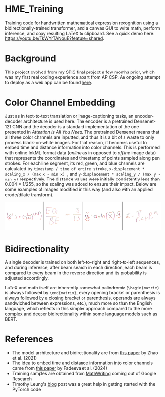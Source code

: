 # HME_Training

Training code for handwritten mathematical expression recognition using a bidirectionally-trained transformer, and a canvas GUI to write math, perform inference, and copy resulting LaTeX to clipboard. See a quick demo here: https://youtu.be/TkWYrTANouE?feature=shared.


# Background

This project evolved from my [SPIS](https://spis.ucsd.edu/) final [project](https://github.com/catsandsoup32/Dynamic-Digit-Recognition) a few months prior, which was my first real coding experience apart from AP CSP. An ongoing attempt to deploy as a web app can be found [here](https://github.com/catsandsoup32/TeXan).


# Color Channel Embedding

Just as in text-to-text translation or image-captioning tasks, an encoder-decoder architecture is used here. The encoder is a pretrained Densenet-121 CNN and the decoder is a standard implementation of the one presented in *Attention is All You Need*. The pretrained Densenet means that all three color channels are inputted, and thus it is a bit of a waste to only process black-on-white images. For that reason, it becomes useful to embed time and distance information into color channels. This is performed with online InkML-format data (*online* as in opposed to *offline* image data) that represents the coordinates and timestamp of points sampled along pen strokes. For each line segment, its red, green, and blue channels are calculated by `timestamp / time of entire stroke`, `x-displacement * scaling_x / (max x - min x) `, and `y-displacement * scaling_y / (max y - min y)` respectively. The distance values were initially consistently less than 0.004 = 1/255, so the scaling was added to ensure their impact. Below are some examples of images modified in this way (and also with an applied erode/dilate transform).

<p align="center">
  <img src="public/color_ex.png" alt="Color Example" width="750">
</p>


# Bidirectionality

A single decoder is trained on both left-to-right and right-to-left sequences, and during inference, after beam search in each direction, each beam is compared to every beam in the reverse direction and its probability is adjusted accordingly.

LaTeX and math itself are inherently somewhat palindromic (`\begin{matrix}` is always followed by `\end{matrix}`, every opening bracket or parenthesis is always followed by a closing bracket or parenthesis, operands are always sandwiched between expressions, etc.), much more so than the English language, which reflects in this simpler approach compared to the more complex and deeper bidirectionality within some language models such as BERT.


# References

- The model architecture and bidirectionality are from [this paper](https://arxiv.org/abs/2105.02412) by Zhao et al. (2021)
- The idea to embed time and distance information into color channels came from [this paper](https://arxiv.org/html/2402.15307v1) by Fadeeva et al. (2024)
- Training samples are obtained from [MathWriting](https://arxiv.org/html/2404.10690v1) coming out of Google Research
- Timothy Leung's [blog](https://actamachina.com/) post was a great help in getting started with the PyTorch code


